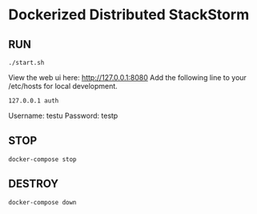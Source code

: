 # Dockerized Distributed StackStorm

## RUN
```
./start.sh
```
View the web ui here: http://127.0.0.1:8080
Add the following line to your /etc/hosts for local development.
```
127.0.0.1 auth
```
Username: testu
Password: testp

## STOP
```
docker-compose stop
```

## DESTROY
```
docker-compose down
```
